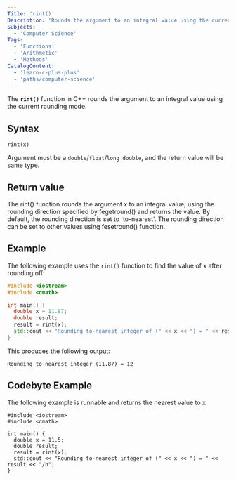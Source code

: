```yaml
---
Title: 'rint()'
Description: 'Rounds the argument to an integral value using the current rounding mode.'
Subjects:
  - 'Computer Science'
Tags:
  - 'Functions'
  - 'Arithmetic'
  - 'Methods'
CatalogContent:
  - 'learn-c-plus-plus'
  - 'paths/computer-science'
---
```


The **`rint()`** function in C++ rounds the argument to an integral value using the current rounding mode.

## Syntax

```pseudo
rint(x)
```

Argument must be a `double`/`float`/`long double`, and the return value will be same type.

## Return value

The rint() function rounds the argument x to an integral value, using the rounding direction specified by fegetround() and returns the value. By default, the rounding direction is set to 'to-nearest'. The rounding direction can be set to other values using fesetround() function.


## Example

The following example uses the `rint()` function to find the value of x after rounding off:

```cpp
#include <iostream>
#include <cmath>

int main() {
  double x = 11.87;
  double result;
  result = rint(x);
  std::cout << "Rounding to-nearest integer of (" << x << ") = " << result << "/n";
}
```

This produces the following output:

```shell
Rounding to-nearest integer (11.87) = 12
```

## Codebyte Example

The following example is runnable and returns the nearest value to x

```codebyte/cpp
#include <iostream>
#include <cmath>

int main() {
  double x = 11.5;
  double result;
  result = rint(x);
  std::cout << "Rounding to-nearest integer of (" << x << ") = " << result << "/n";
}
```
